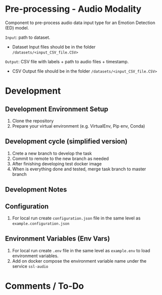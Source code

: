 # Pre-processing - Audio Modality

Component to pre-process audio data input type for an Emotion Detection (ED) model.

`Input`: path to dataset.

- Dataset Input files should be in the folder `/datasets/<input_CSV_file.CSV>`

`Output`: CSV file with labels + path to audio files + timestamp.

- CSV Output file should be in the folder `/datasets/<input_CSV_file.CSV>`

# Development

## Development Environment Setup

1. Clone the repository
2. Prepare your virtual environment (e.g. VirtualEnv, Pip env, Conda)

## Development cycle (simplified version)

1. Crete a new branch to develop the task
2. Commit to remote to the new branch as needed
3. After finishing developing test docker image
4. When is everything done and tested, merge task branch to master branch

## Development Notes

## Configuration

1. For local run create `configuration.json` file in the same level as `example.configuration.json`

## Environment Variables (Env Vars)

1. For local run create `.env` file in the same level as `example.env` to load environment variables.
2. Add on docker compose the environment variable name under the service `ssl-audio`


# Comments / To-Do


